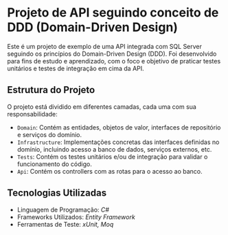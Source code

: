 # Projeto de API seguindo conceito de DDD (Domain-Driven Design)

Este é um projeto de exemplo de uma API integrada com SQL Server seguindo os princípios do Domain-Driven Design (DDD). Foi desenvolvido para fins de estudo e aprendizado, com o foco e objetivo de praticar testes unitários e testes de integração em cima da API.

## Estrutura do Projeto

O projeto está dividido em diferentes camadas, cada uma com sua responsabilidade:

- `Domain`: Contém as entidades, objetos de valor, interfaces de repositório e serviços do domínio.
- `Infrastructure`: Implementações concretas das interfaces definidas no domínio, incluindo acesso a banco de dados, serviços externos, etc.
- `Tests`: Contém os testes unitários e/ou de integração para validar o funcionamento do código.
- `Api`: Contém os controllers com as rotas para o acesso ao banco.

## Tecnologias Utilizadas

- Linguagem de Programação: *C#*
- Frameworks Utilizados: *Entity Framework*
- Ferramentas de Teste: *xUnit, Moq*
